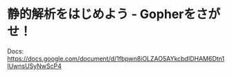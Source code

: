 # 静的解析をはじめよう - Gopherをさがせ！

Docs: https://docs.google.com/document/d/1fbpwn8iOLZAO5AYkcbdIDHAM6Dtn1lUwnsUSyNwScP4
